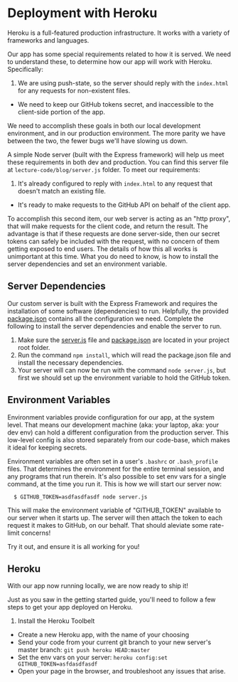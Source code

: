 # Deployment with Heroku

Heroku is a full-featured production infrastructure. It works with a variety of frameworks and languages.

Our app has some special requirements related to how it is served. We need to understand these, to determine how our app will work with Heroku. Specifically:

 1. We are using push-state, so the server should reply with the `index.html` for any requests for non-existent files.
 - We need to keep our GitHub tokens secret, and inaccessible to the client-side portion of the app.

We need to accomplish these goals in both our local development environment, and in our production environment. The more parity we have between the two, the fewer bugs we'll have slowing us down.

A simple Node server (built with the Express framework) will help us meet these requirements in both dev and production. You can find this server file at `lecture-code/blog/server.js` folder. To meet our requirements:

 1. It's already configured to reply with `index.html` to any request that doesn't match an existing file.
 - It's ready to make requests to the GitHub API on behalf of the client app.

To accomplish this second item, our web server is acting as an "http proxy", that will make requests for the client code, and return the result. The advantage is that if these requests are done server-side, then our secret tokens can safely be included with the request, with no concern of them getting exposed to end users. The details of how this all works is unimportant at this time. What you do need to know, is how to install the server dependencies and set an environment variable.

## Server Dependencies

Our custom server is built with the Express Framework and requires the installation of some software (dependencies) to run. Helpfully, the provided [package.json](https://github.com/codefellows/sea-301d1/blob/master/class-13-production-deployment/lecture-code/blog/package.json) contains all the configuration we need. Complete the following to install the server dependencies and enable the server to run.

1. Make sure the [server.js](https://github.com/codefellows/sea-301d1/blob/master/class-13-production-deployment/lecture-code/blog/server.js) file and [package.json](https://github.com/codefellows/sea-301d1/blob/master/class-13-production-deployment/lecture-code/blog/package.json) are located in your project root folder.
2. Run the command `npm install`, which will read the package.json file and install the necessary dependencies.
3. Your server will can now be run with the command `node server.js`, but first we should set up the environment variable to hold the GitHub token.

## Environment Variables

Environment variables provide configuration for our app, at the system level. That means our development machine (aka: your laptop, aka: your dev env) can hold a different configuration from the production server. This low-level config is also stored separately from our code-base, which makes it ideal for keeping secrets.

Environment variables are often set in a user's `.bashrc` or `.bash_profile` files. That determines the environment for the entire terminal session, and any programs that run therein. It's also possible to set env vars for a single command, at the time you run it. This is how we will start our server now:

`  $ GITHUB_TOKEN=asdfasdfasdf node server.js`

This will make the environment variable of "GITHUB_TOKEN" available to our server when it starts up. The server will then attach the token to each request it makes to GitHub, on our behalf. That should aleviate some rate-limit concerns!

Try it out, and ensure it is all working for you!

## Heroku

With our app now running locally, we are now ready to ship it!

Just as you saw in the getting started guide, you'll need to follow a few steps to get your app deployed on Heroku.

 1. Install the Heroku Toolbelt
 - Create a new Heroku app, with the name of your choosing
 - Send your code from your current git branch to your new server's master branch:
 `git push heroku HEAD:master`
 - Set the env vars on your server:
 `heroku config:set GITHUB_TOKEN=asfdasdfasdf`
 - Open your page in the browser, and troubleshoot any issues that arise.
